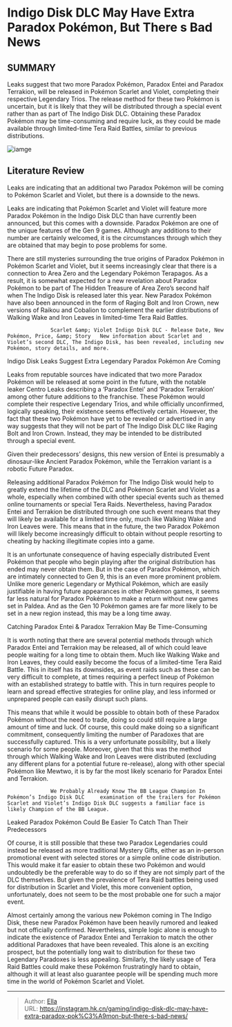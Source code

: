 # Indigo Disk DLC May Have Extra Paradox Pokémon, But There s Bad News


## SUMMARY 



  Leaks suggest that two more Paradox Pokémon, Paradox Entei and Paradox Terrakion, will be released in Pokémon Scarlet and Violet, completing their respective Legendary Trios.   The release method for these two Pokémon is uncertain, but it is likely that they will be distributed through a special event rather than as part of The Indigo Disk DLC.   Obtaining these Paradox Pokémon may be time-consuming and require luck, as they could be made available through limited-time Tera Raid Battles, similar to previous distributions.  

![iamge](https://static1.srcdn.com/wordpress/wp-content/uploads/2023/11/indigo-disk-dlc-may-have-extra-paradox-pok-mon-but-there-s-bad-news.jpg)

## Literature Review

Leaks are indicating that an additional two Paradox Pokémon will be coming to Pokémon Scarlet and Violet, but there is a downside to the news.




Leaks are indicating that Pokémon Scarlet and Violet will feature more Paradox Pokémon in the Indigo Disk DLC than have currently been announced, but this comes with a downside. Paradox Pokémon are one of the unique features of the Gen 9 games. Although any additions to their number are certainly welcomed, it is the circumstances through which they are obtained that may begin to pose problems for some.




There are still mysteries surrounding the true origins of Paradox Pokémon in Pokémon Scarlet and Violet, but it seems increasingly clear that there is a connection to Area Zero and the Legendary Pokémon Terapagos. As a result, it is somewhat expected for a new revelation about Paradox Pokémon to be part of The Hidden Treasure of Area Zero’s second half when The Indigo Disk is released later this year. New Paradox Pokémon have also been announced in the form of Raging Bolt and Iron Crown, new versions of Raikou and Cobalion to complement the earlier distributions of Walking Wake and Iron Leaves in limited-time Tera Raid Battles.

                  Scarlet &amp; Violet Indigo Disk DLC - Release Date, New Pokémon, Price, &amp; Story   New information about Scarlet and Violet’s second DLC, The Indigo Disk, has been revealed, including new Pokémon, story details, and more.   


 Indigo Disk Leaks Suggest Extra Legendary Paradox Pokémon Are Coming 
          




Leaks from reputable sources have indicated that two more Paradox Pokémon will be released at some point in the future, with the notable leaker Centro Leaks describing a ‘Paradox Entei’ and ‘Paradox Terrakion’ among other future additions to the franchise. These Pokémon would complete their respective Legendary Trios, and while officially unconfirmed, logically speaking, their existence seems effectively certain. However, the fact that these two Pokémon have yet to be revealed or advertised in any way suggests that they will not be part of The Indigo Disk DLC like Raging Bolt and Iron Crown. Instead, they may be intended to be distributed through a special event.



Given their predecessors’ designs, this new version of Entei is presumably a dinosaur-like Ancient Paradox Pokémon, while the Terrakion variant is a robotic Future Paradox.




Releasing additional Paradox Pokémon for The Indigo Disk would help to greatly extend the lifetime of the DLC and Pokémon Scarlet and Violet as a whole, especially when combined with other special events such as themed online tournaments or special Tera Raids. Nevertheless, having Paradox Entei and Terrakion be distributed through one such event means that they will likely be available for a limited time only, much like Walking Wake and Iron Leaves were. This means that in the future, the two Paradox Pokémon will likely become increasingly difficult to obtain without people resorting to cheating by hacking illegitimate copies into a game.





 

It is an unfortunate consequence of having especially distributed Event Pokémon that people who begin playing after the original distribution has ended may never obtain them. But in the case of Paradox Pokémon, which are intimately connected to Gen 9, this is an even more prominent problem. Unlike more generic Legendary or Mythical Pokémon, which are easily justifiable in having future appearances in other Pokémon games, it seems far less natural for Paradox Pokémon to make a return without new games set in Paldea. And as the Gen 10 Pokémon games are far more likely to be set in a new region instead, this may be a long time away.



 Catching Paradox Entei &amp; Paradox Terrakion May Be Time-Consuming 
          




It is worth noting that there are several potential methods through which Paradox Entei and Terrakion may be released, all of which could leave people waiting for a long time to obtain them. Much like Walking Wake and Iron Leaves, they could easily become the focus of a limited-time Tera Raid Battle. This in itself has its downsides, as event raids such as these can be very difficult to complete, at times requiring a perfect lineup of Pokémon with an established strategy to battle with. This in turn requires people to learn and spread effective strategies for online play, and less informed or unprepared people can easily disrupt such plans.

This means that while it would be possible to obtain both of these Paradox Pokémon without the need to trade, doing so could still require a large amount of time and luck. Of course, this could make doing so a significant commitment, consequently limiting the number of Paradoxes that are successfully captured. This is a very unfortunate possibility, but a likely scenario for some people. Moreover, given that this was the method through which Walking Wake and Iron Leaves were distributed (excluding any different plans for a potential future re-release), along with other special Pokémon like Mewtwo, it is by far the most likely scenario for Paradox Entei and Terrakion.




                  We Probably Already Know The BB League Champion In Pokémon’s Indigo Disk DLC     examination of the trailers for Pokémon Scarlet and Violet’s Indigo Disk DLC suggests a familiar face is likely Champion of the BB League.    



 Leaked Paradox Pokémon Could Be Easier To Catch Than Their Predecessors 
         

Of course, it is still possible that these two Paradox Legendaries could instead be released as more traditional Mystery Gifts, either as an in-person promotional event with selected stores or a simple online code distribution. This would make it far easier to obtain these two Pokémon and would undoubtedly be the preferable way to do so if they are not simply part of the DLC themselves. But given the prevalence of Tera Raid battles being used for distribution in Scarlet and Violet, this more convenient option, unfortunately, does not seem to be the most probable one for such a major event.




Almost certainly among the various new Pokémon coming in The Indigo Disk, these new Paradox Pokémon have been heavily rumored and leaked but not officially confirmed. Nevertheless, simple logic alone is enough to indicate the existence of Paradox Entei and Terrakion to match the other additional Paradoxes that have been revealed. This alone is an exciting prospect, but the potentially long wait to distribution for these two Legendary Paradoxes is less appealing. Similarly, the likely usage of Tera Raid Battles could make these Pokémon frustratingly hard to obtain, although it will at least also guarantee people will be spending much more time in the world of Pokémon Scarlet and Violet.



---

> Author: [Ella](https://instagram.hk.cn/)  
> URL: https://instagram.hk.cn/gaming/indigo-disk-dlc-may-have-extra-paradox-pok%C3%A9mon-but-there-s-bad-news/  

